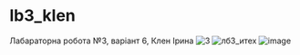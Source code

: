 # lb3_klen
Лабараторна робота №3, варіант 6, Клен Ірина
![3](https://user-images.githubusercontent.com/120607789/208813956-3645553a-c1d0-4e96-9fe0-1350a5225207.png)
![лб3_итех](https://user-images.githubusercontent.com/120607789/210162430-6abd84e4-0ad5-4d79-99ee-f71feeaf1b0b.jpg)
![image](https://user-images.githubusercontent.com/120607789/210269018-707fb0ae-2cce-42db-af81-6dc072caa649.png)
